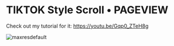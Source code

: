 # TIKTOK Style Scroll • PAGEVIEW

Check out my tutorial for it: https://youtu.be/Gqp0_ZTeH8g

![maxresdefault](https://user-images.githubusercontent.com/29016489/143866033-74a35ade-389d-45e2-a917-f2c802edf127.jpg)
